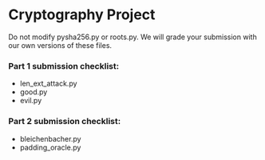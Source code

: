 # Cryptography Project

Do not modify pysha256.py or roots.py. We will grade your submission with our own versions of these files.

### Part 1 submission checklist:
* len\_ext\_attack.py
* good.py
* evil.py

### Part 2 submission checklist:
* bleichenbacher.py
* padding\_oracle.py
